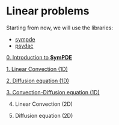 # Linear problems

Starting from now, we will use the libraries:

* [sympde](https://github.com/pyccel/sympde)
* [psydac](https://github.com/pyccel/psydac)

[0. Introduction to **SymPDE**](http://nbviewer.jupyter.org/github/ratnania/IGA-Python/blob/main/lessons/Chapter2/00_introduction_sympde.ipynb)

[1. Linear Convection (1D)](http://nbviewer.jupyter.org/github/ratnania/IGA-Python/blob/main/lessons/Chapter2/01_convection_1d.ipynb)

[2. Diffusion equation (1D)](http://nbviewer.jupyter.org/github/ratnania/IGA-Python/blob/main/lessons/Chapter2/02_diffusion_1d.ipynb)

[3. Convection-Diffusion equation (1D)](http://nbviewer.jupyter.org/github/ratnania/IGA-Python/blob/main/lessons/Chapter2/03_convection_diffusion_1d.ipynb)

4. Linear Convection (2D)

5. Diffusion equation (2D)
